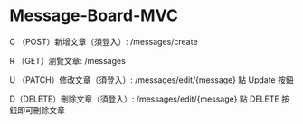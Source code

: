 # Message-Board-MVC

C （POST）新增文章（須登入）:
 /messages/create

R （GET）瀏覽文章:
 /messages

U （PATCH）修改文章（須登入）:
 /messages/edit/{message}
點 Update 按鈕

D（DELETE）刪除文章（須登入）:
 /messages/edit/{message}
點 DELETE 按鈕即可刪除文章
